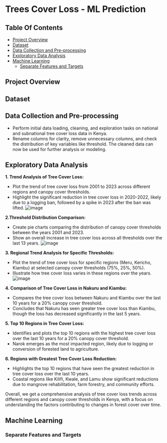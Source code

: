 # Trees Cover Loss - ML Prediction

## Table Of Contents
- [Project Overview](#project-overview)
- [Dataset](#dataset)
- [Data Collection and Pre-processing](#data-collection-and-pre-processing)
- [Exploratory Data Analysis](#exploratory-data-analysis)
- [Machine Learning](#machine-learning)
  - [Separate Features and Targets](#separate-features-and-targets)

## Project Overview

## Dataset

## Data Collection and Pre-processing
- Perform initial data loading, cleaning, and exploration tasks on national and subnational tree cover loss data in Kenya. 
- Rename columns for clarity, remove unnecessary columns, and check the distribution of key variables like threshold.
  The cleaned data can now be used for further analysis or modeling.

## Exploratory Data Analysis
**1. Trend Analysis of Tree Cover Loss:**

- Plot the trend of tree cover loss from 2001 to 2023 across different regions and canopy cover thresholds.
- Highlight the significant reduction in tree cover loss in 2020-2022, likely due to a logging ban, followed by a spike in 2023 after the ban was lifted.
  ![image](https://github.com/user-attachments/assets/69af4fd5-a2d1-4944-9bcd-684c8e2854f7)

**2.Threshold Distribution Comparison:**

- Create pie charts comparing the distribution of canopy cover thresholds between the years 2001 and 2023.
- Show an overall increase in tree cover loss across all thresholds over the last 13 years.
  ![image](https://github.com/user-attachments/assets/a3cd2489-e8a3-4c9c-9bc5-368511236857)

**3. Regional Trend Analysis for Specific Thresholds:**

- Plot the trend of tree cover loss for specific regions (Meru, Kericho, Kiambu) at selected canopy cover thresholds (75%, 25%, 50%).
- Illustrate how tree cover loss varies in these regions over the years.
  ![image](https://github.com/user-attachments/assets/2a92a0ac-3380-43c1-b5d0-ab02bba08b99)


**4. Comparison of Tree Cover Loss in Nakuru and Kiambu:**

- Compares the tree cover loss between Nakuru and Kiambu over the last 10 years for a 20% canopy cover threshold.
- Concludes that Nakuru has seen greater tree cover loss than Kiambu, though the loss has decreased significantly in the last 5 years.

**5. Top 10 Regions in Tree Cover Loss:**

- Identifies and plots the top 10 regions with the highest tree cover loss over the last 10 years for a 20% canopy cover threshold.
- Narok emerges as the most impacted region, likely due to logging or conversion of forested land to agriculture.

**6. Regions with Greatest Tree Cover Loss Reduction:**

- Highlights the top 10 regions that have seen the greatest reduction in tree cover loss over the last 10 years.
- Coastal regions like Kilifi, Kwale, and Lamu show significant reductions due to mangrove rehabilitation, farm forestry, and community efforts.

Overall, we get a comprehensive analysis of tree cover loss trends across different regions and canopy cover thresholds in Kenya, with a focus on understanding the factors contributing to changes in forest cover over time.

## Machine Learning
### Separate Features and Targets
